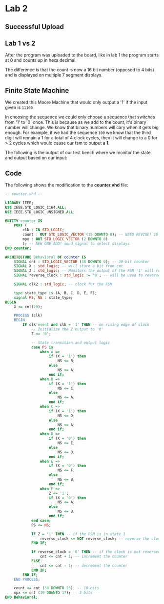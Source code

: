 # Lab 2

## Successful Upload

## Lab 1 vs 2

After the program was uploaded to the board, like in lab 1 the program starts at 0 and counts up in hexa decimal.

The difference is that the count is now a 16 bit number (opposed to 4 bits) and is displayed on multiple 7 segment displays.

## Finite State Machine

We created this Moore Machine that would only output a '1' if the input given is `11100`

In choosing the sequence we could only choose a sequence that switches from '1' to '0' once. This is because as we add to the count, it's binary number will change. We know that binary numbers will cary when it gets big enough. For example, if we had the sequence `100` we know that the third digit will remain a 1 for a total of 4 clock cycles, then it will change to a 0 for > 2 cycles which would cause our fsm to output a **1**.

The following is the output of our test bench where we monitor the state and output based on our input:

## Code

The following shows the modification to the **counter.vhd** file:

```vhdl
-- counter.vhd --

LIBRARY IEEE;
USE IEEE.STD_LOGIC_1164.ALL;
USE IEEE.STD_LOGIC_UNSIGNED.ALL;

ENTITY counter IS
	PORT (
		clk : IN STD_LOGIC;
		count : OUT STD_LOGIC_VECTOR (15 DOWNTO 0); -- NEED REVISE! 16 bits
		mpx : OUT STD_LOGIC_VECTOR (2 DOWNTO 0)
        ); -- NEW ONE ADD! send signal to select displays
END counter;

ARCHITECTURE Behavioral OF counter IS
	SIGNAL cnt : STD_LOGIC_VECTOR (38 DOWNTO 0); -- 39-bit counter
    SIGNAL X : std_logic; -- will store a bit from cnt
    SIGNAL Z : std_logic; -- Monitors the output of the FSM '1' will reverse the counter
    SIGNAL reverse_clock : std_logic := '0'; -- will be used to reverse the clock

    SIGNAL clk2 : std_logic; -- clock for the FSM

    type state_type is (A, B, C, D, E, F);
    signal PS, NS : state_type;
BEGIN
    X <= cnt(29);

    PROCESS (clk)
	BEGIN
		IF clk'event and clk = '1' THEN -- on rising edge of clock
            -- Initialize the Z output to '0'
            Z <= '0';

            -- State transition and output logic
            case PS is
                when A =>
                    if (X = '1') then
                        NS <= B;
                    else
                        NS <= A;
                    end if;
                when B =>
                    if (X = '1') then
                        NS <= C;
                    else
                        NS <= A;
                    end if;
                when C =>
                    if (X = '1') then
                        NS <= D;
                    else
                        NS <= A;
                    end if;
                when D =>
                    if (X = '0') then
                        NS <= E;
                    else
                        NS <= D;
                    end if;
                when E =>
                    if (X = '0') then
                        NS <= F;
                    else
                        NS <= B;
                    end if;
                when F =>
                    Z <= '1';
                    if (X = '0') then
                        NS <= A;
                    else
                        NS <= B;
                    end if;
            end case;
            PS <= NS;

            IF Z = '1' THEN -- if the FSM is in state 1
                reverse_clock <= NOT reverse_clock; -- reverse the clock
            END IF;

            IF reverse_clock = '0' THEN -- if the clock is not reversed
                cnt <= cnt + 1; -- increment the counter
            ELSE
                cnt <= cnt - 1; -- decrement the counter
            END IF;
        END IF;
    END PROCESS;

	count <= cnt (38 DOWNTO 23); -- 16 bits
	mpx <= cnt (19 DOWNTO 17); -- 3 bits
END Behavioral;
```
